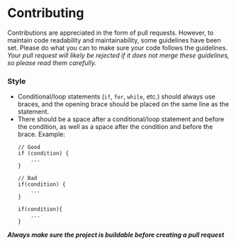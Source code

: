 # Contributing
Contributions are appreciated in the form of pull requests. However, to maintain code readability and maintainability, some guidelines have been set. Please do what you can to make sure your code follows the guidelines. *Your pull request will likely be rejected if it does not merge these guidelines, so please read them carefully.*

### Style
* Conditional/loop statements (`if`, `for`, `while`, etc.) should always use braces, and the opening brace should be placed on the same line as the statement.
* There should be a space after a conditional/loop statement and before the condition, as well as a space after the condition and before the brace. Example:
  ```javacript
  // Good
  if (condition) {
      ...
  }
  
  // Bad
  if(condition) {
      ...
  }
  
  if(condition){
      ...
  }
  ```
***Always make sure the project is buildable before creating a pull request***
